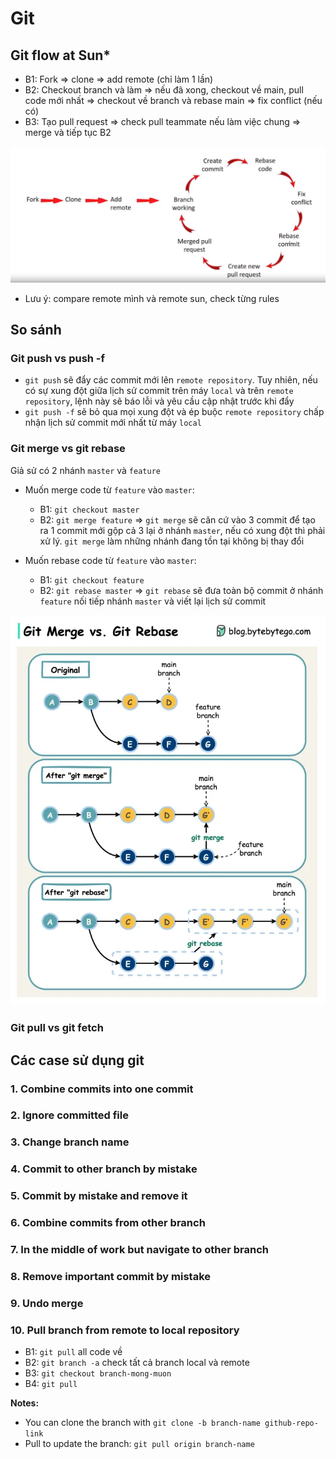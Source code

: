 # Git

## Git flow at Sun*

- B1: Fork => clone => add remote (chỉ làm 1 lần)
- B2: Checkout branch và làm => nếu đã xong, checkout về main, pull code mới nhất => checkout về branch và rebase main => fix conflict (nếu có)
- B3: Tạo pull request => check pull teammate nếu làm việc chung => merge và tiếp tục B2

![git flow](public/img/git-flow.png)

- Lưu ý: compare remote mình và remote sun, check từng rules

## So sánh

### Git push vs push -f

- `git push` sẽ đẩy các commit mới lên `remote repository`. Tuy nhiên, nếu có sự xung đột giữa lịch sử commit trên máy `local` và trên `remote repository`, lệnh này sẽ báo lỗi và yêu cầu cập nhật trước khi đẩy
- `git push -f` sẽ bỏ qua mọi xung đột và ép buộc `remote repository` chấp nhận lịch sử commit mới nhất từ máy `local`

### Git merge vs git rebase

Giả sử có 2 nhánh `master` và `feature`

- Muốn merge code từ `feature` vào `master`:
  - B1: `git checkout master`
  - B2: `git merge feature`
  => `git merge` sẽ căn cứ vào 3 commit để tạo ra 1 commit mới gộp cả 3 lại ở nhánh `master`, nếu có xung đột thì phải xử lý. `git merge` làm những nhánh đang tồn tại không bị thay đổi

- Muốn rebase code từ `feature` vào `master`:
  - B1: `git checkout feature`
  - B2: `git rebase master`
  => `git rebase` sẽ đưa toàn bộ commit ở nhánh `feature` nối tiếp nhánh `master` và viết lại lịch sử commit

![git merge vs git rebase](public/img/git-merge-rebase.png)

### Git pull vs git fetch

## Các case sử dụng git

### 1. Combine commits into one commit

### 2. Ignore committed file

### 3. Change branch name

### 4. Commit to other branch by mistake

### 5. Commit by mistake and remove it

### 6. Combine commits from other branch

### 7. In the middle of work but navigate to other branch

### 8. Remove important commit by mistake

### 9. Undo merge

### 10. Pull branch from remote to local repository

- B1: `git pull` all code về
- B2: `git branch -a` check tất cả branch local và remote
- B3: `git checkout branch-mong-muon`
- B4: `git pull`

**Notes:**
  - You can clone the branch with `git clone -b branch-name github-repo-link`
  - Pull to update the branch: `git pull origin branch-name`
